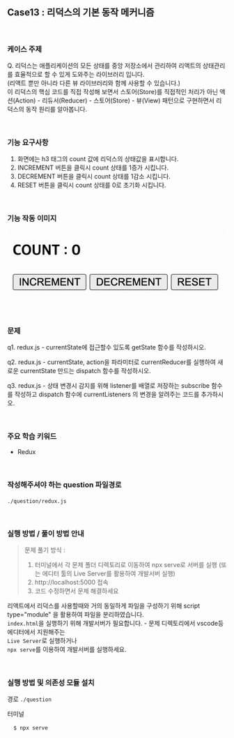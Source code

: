 ## Case13 : 리덕스의 기본 동작 메커니즘

<br>

### 케이스 주제

Q. 리덕스는 애플리케이션의 모든 상태를 중앙 저장소에서 관리하여 리액트의 상태관리를 효율적으로 할 수 있게 도와주는 라이브러리 입니다.<br>(리액트 뿐만 아니라 다른 뷰 라이브러리와 함께 사용할 수 있습니다.) <br>이 리덕스의 핵심 코드를 직접 작성해 보면서 스토어(Store)를 직접적인 처리가 아닌 액션(Action) - 리듀서(Reducer) - 스토어(Store) - 뷰(View) 패턴으로 구현하면서 리덕스의 동작 원리를 알아봅니다.

<br>

### 기능 요구사항

1. 화면에는 h3 태그의 count 값에 리덕스의 상태값을 표시합니다.
2. INCREMENT 버튼을 클릭시 count 상태를 1증가 시킵니다.
3. DECREMENT 버튼을 클릭시 count 상태를 1감소 시킵니다.
4. RESET 버튼을 클릭시 count 상태를 0로 초기화 시킵니다.

<br>

### 기능 작동 이미지

![example](./example_image.gif)

<br>

### 문제

q1. redux.js - currentState에 접근할수 있도록 getState 함수를 작성하시오.

q2. redux.js - currentState, action을 파라미터로 currentReducer를 실행하여 새로운 currentState 만드는 dispatch 함수를 작성하시오.

q3. redux.js - 상태 변경시 감지를 위해 listener를 배열로 저장하는 subscribe 함수를 작성하고 dispatch 함수에 currentListeners 의 변경을 알려주는 코드를 추가하시오.

<br>

### 주요 학습 키워드

- Redux

<br>

### 작성해주셔야 하는 question 파일경로

`./question/redux.js`

<br>

### 실행 방법 / 풀이 방법 안내

> 문제 풀기 방식 :
>
> 1. 터미널에서 각 문제 폴더 디렉토리로 이동하여 npx serve로 서버를 실행 (또는 에디터 툴의 Live Server를 활용하여 개발서버 실행)
> 2. http://localhost:5000 접속
> 3. 코드 수정하면서 문제 해결하세요

리액트에서 리덕스를 사용할때와 거의 동일하게 파일을 구성하기 위해 script type="module" 을 활용하여 파일을 분리하였습니다.<br> `index.html`을 실행하기 위해 개발서버가 필요합니다. - 문제 디렉토리에서 vscode등 에디터에서 지원해주는<br> `Live Server`로 실행하거나 <br>`npx serve`를 이용하여 개발서버를 실행하세요.

<br>

### 실행 방법 및 의존성 모듈 설치

경로
`./question`

터미널

```bash
  $ npx serve
```
